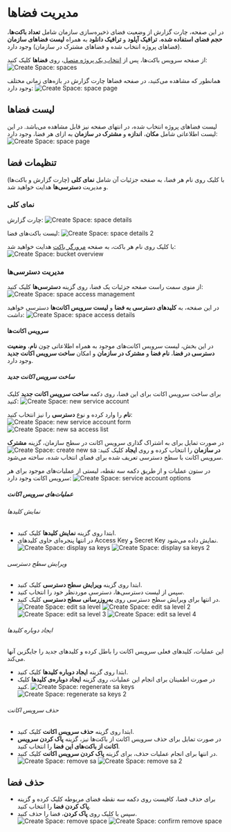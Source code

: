 # مدیریت فضاها

در این صفحه، چارت گزارش از وضعیت فضای ذخیره‌سازی سازمان شامل **تعداد باکت‌ها**، **حجم فضای استفاده شده**، **ترافیک آپلود** و **ترافیک دانلود** به همراه **لیست فضاهای سازمان** (فضاهای پروژه انتخاب شده و فضاهای مشترک در سازمان) وجود دارد.

از صفحه سرویس باکت‌ها، پس از [انتخاب یک پروژه متصل](../bucket-settings#select-project)، روی **فضاها** کلیک کنید:
![Create Space: spaces](img/spaces.png)

همانطور که مشاهده می‌کنید، در صفحه فضاها چارت گزارش در بازه‌های زمانی مختلف وجود دارد:
![Create Space: space page](img/space-page.png)

## لیست فضاها

لیست فضاهای پروژه انتخاب شده، در انتهای صفحه نیز قابل مشاهده می‌باشد. در این لیست اطلاعاتی شامل **مکان**، **اندازه** و **مشترک در سازمان** به ازای هر فضا، وجود دارد:
![Create Space: space page](img/spaces-list.png)

## تنظیمات فضا

با کلیک روی نام هر فضا، به صفحه جزئیات آن شامل **نمای کلی** (چارت گزارش و باکت‌ها) و مدیریت **دسترسی‌ها** هدایت خواهید شد.

### نمای کلی

چارت گزارش:
![Create Space: space details](img/space-details.png)

لیست باکت‌های فضا:
![Create Space: space details 2](img/space-details-2.png)

با کلیک روی نام هر باکت، به صفحه [مرورگر باکت](../bucket#bucket-browser) هدایت خواهید شد:
![Create Space: bucket overview](img/bucket-details.png)

### مدیریت دسترسی‌ها

از منوی سمت راست صفحه جزئیات یک فضا، روی گزینه **دسترسی‌ها** کلیک کنید:
![Create Space: space access management](img/space-access-managemet.png)

در این صفحه، به **کلیدهای دسترسی به فضا** و **لیست سرویس اکانت‌ها** دسترسی خواهید داشت:
![Create Space: space access details](img/space-access-details.png)

#### سرویس اکانت‌ها

در این بخش، لیست سرویس اکانت‌های موجود به همراه اطلاعاتی چون **نام**، **وضعیت دسترسی در فضا**، **نام فضا** و **مشترک در سازمان** و امکان **ساخت سرویس اکانت جدید** وجود دارد.

##### ساخت سرویس اکانت جدید

برای ساخت سرویس اکانت برای این فضا، روی دکمه **ساخت سرویس اکانت جدید** کلیک کنید:
![Create Space: new service account](img/new-space-service-account.png)

**نام** را وارد کرده و نوع **دسترسی** را نیز انتخاب کنید:
![Create Space: new service account form](img/new-space-service-account-form.png)
![Create Space: new sa access list](img/new-space-sa-access-list.png)

در صورت تمایل برای به اشتراک گذاری سرویس اکانت در سطح سازمان، گزینه **مشترک در سازمان** را انتخاب کرده و روی **ایجاد** کلیک کنید:
![Create Space: create new sa](img/create-new-space-sa.png)
سرویس اکانت با سطح دسترسی تعریف شده برای فضای انتخاب شده، ساخته می‌شود.

در ستون عملیات و از طریق دکمه سه نقطه، لیستی از عملیات‌های موجود برای هر سرویس اکانت وجود دارد:
![Create Space: service account options](img/space-service-account-options.png)

##### عملیات‌های سرویس اکانت

###### نمایش کلیدها

- ابتدا روی گزینه **نمایش کلیدها** کلیک کنید.
- در انتها پنجره‌ای حاوی کلیدهای Access Key و Secret Key نمایش داده می‌شود.
  ![Create Space: display sa keys](img/display-sa-keys.png)
  ![Create Space: display sa keys 2](img/display-sa-keys-2.png)

###### ویرایش سطح دسترسی

- ابتدا روی گزینه **ویرایش سطح دسترسی** کلیک کنید.
- سپس از لیست دسترسی‌ها، دسترسی موردنظر خود را انتخاب کنید.
- در انتها برای ویرایش سطح دسترسی روی **به‌روزرسانی سطح دسترسی** کلیک کنید.
  ![Create Space: edit sa level](img/edit-sa-access-level.png)
  ![Create Space: edit sa level 2](img/edit-sa-access-level-2.png)
  ![Create Space: edit sa level 3](img/edit-sa-access-level-3.png)
  ![Create Space: edit sa level 4](img/edit-sa-access-level-4.png)

###### ایجاد دوباره کلیدها

این عملیات، کلیدهای فعلی سرویس اکانت را باطل کرده و کلیدهای جدید را جایگزین آنها می‌کند.

- ابتدا روی گزینه **ایجاد دوباره کلیدها** کلیک کنید.
- در صورت اطمینان برای انجام این عملیات، روی گزینه **ایجاد دوباره‌ی کلیدها** کلیک کنید.
  ![Create Space: regenerate sa keys](img/regenerate-sa-keys.png)
  ![Create Space: regenerate sa keys 2](img/regenerate-sa-keys-2.png)

###### حذف سرویس اکانت

- ابتدا روی گزینه **حذف سرویس اکانت** کلیک کنید.
- در صورت تمایل برای حذف سرویس اکانت از باکت‌ها نیز، گزینه **پاک کردن سرویس اکانت از باکت‌های این فضا** را انتخاب کنید.
- در انتها برای انجام عملیات حذف، برای گزینه **پاک کردن سرویس اکانت** کلیک کنید.
  ![Create Space: remove sa](img/remove-space-sa.png)
  ![Create Space: remove sa 2](img/remove-space-sa-2.png)

## حذف فضا

- برای حذف فضا، کافیست روی دکمه سه نقطه فضای مربوطه کلیک کرده و گزینه **پاک کردن فضا** را انتخاب کنید.
- سپس با کلیک روی **پاک کردن**، فضا را حذف کنید.
  ![Create Space: remove space](img/remove-space.png)
  ![Create Space: confirm remove space](img/confirm-remove-space.png)
